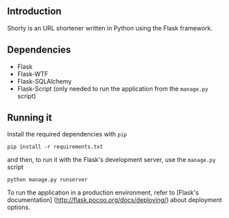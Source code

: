 ## Introduction

Shorty is an URL shortener written in Python using the Flask framework.

## Dependencies

- Flask
- Flask-WTF
- Flask-SQLAlchemy
- Flask-Script (only needed to run the application from the `manage.py` script)

## Running it

Install the required dependencies with `pip`

    pip install -r requirements.txt

and then, to run it with the Flask's development server, use the `manage.py` script

    python manage.py runserver

To run the application in a production environment, refer to [Flask's documentation]
(http://flask.pocoo.org/docs/deploying/)
about deployment options.
